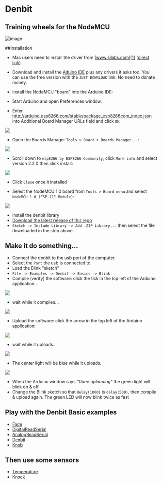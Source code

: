 # Denbit
Training wheels for the NodeMCU
-------------------------------------------------------------
![image](https://raw.githubusercontent.com/theapi/denbit/master/kicad/basic/denbit_front.png)

##Installation
- Mac users need to install the driver from [www.silabs.com][1] ([direct link][2]).

- Download and install the [Aduino IDE](https://www.arduino.cc/en/Main/Software) plus any drivers it asks too. 
 You can use the free version with the `JUST DOWNLOAD` link. No need to donate money.

- Install the NodeMCU "board" into the Arduino IDE:
 - Start Arduino and open Preferences window.
 - Enter http://arduino.esp8266.com/stable/package_esp8266com_index.json into Additional Board Manager URLs field and click `Ok`:
 
 ![](https://raw.githubusercontent.com/theapi/denbit/master/docs/img/prefs.png )

 - Open the Boards Manager `Tools > Board > Boards Manager...`:
 
 ![](https://raw.githubusercontent.com/theapi/denbit/master/docs/img/board_manager_select.png)

 - Scroll down to `esp8266 by ESP8266 Community`, click `More info` and select version 2.2.0 then click install:
 
 ![](https://raw.githubusercontent.com/theapi/denbit/master/docs/img/board_manager.png)

 - Click `Close` once it installed

 - Select the NodeMCU 1.0 board from `Tools > Board menu` and select `NodeMCU 1.0 (ESP-12E Module)`:
 
 ![](https://raw.githubusercontent.com/theapi/denbit/master/docs/img/board_selected.png)

- Install the denbit library 
 - [Download the latest release of this repo](https://github.com/theapi/denbit/archive/v1.0.4.zip)
 - `Sketch -> Include Library -> Add .ZIP Library...` then select the file downloaded in the step above.


## Make it do something...
- Connect the denbit to the usb port of the computer.
- Select the `Port` the usb is connected to
- Load the Blink "sketch"
 - `File -> Examples -> Denbit -> Basics -> Blink`
 - Compile (verify) the software: click the tick in the top left of the Arduino application... 
 
  ![](https://raw.githubusercontent.com/theapi/denbit/master/docs/img/compile.png)

 - wait while it compiles...
 
  ![](https://raw.githubusercontent.com/theapi/denbit/master/docs/img/compiling.png) 
 
 - Upload the software: click the arrow in the top left of the Arduino application:
 
  ![](https://raw.githubusercontent.com/theapi/denbit/master/docs/img/upload.png)

 - wait while it uploads...
 
  ![](https://raw.githubusercontent.com/theapi/denbit/master/docs/img/uploading.png)

  - The center light will be blue while it uploads. 

  ![](https://raw.githubusercontent.com/theapi/denbit/master/docs/img/done_uploading.png) 

  - When the Arduino window says *"Done uploading"* the green light will blink on & off
 - Change the Blink sketch so that `delay(1000)` is `delay(500)`, then compile & upload again. The green LED will now blink twice as fast
 
 
## Play with the Denbit Basic examples
- [Fade](docs/examples/Basics/Fade.md)
- [DigitalReadSerial](docs/examples/Basics/DigitalReadSerial.md)
- [AnalogReadSerial](docs/examples/Basics/AnalogReadSerial.md)
- [Denbit](docs/examples/Basics/Denbit.md)
- [Knob](docs/examples/Basics/Knob.md)

## Then use some sensors
- [Temperature](docs/examples/Sensors/Temperature.md)
- [Knock](docs/examples/Sensors/Knock.md)

[1]:https://www.silabs.com/products/mcu/Pages/USBtoUARTBridgeVCPDrivers.aspx
[2]:https://www.silabs.com/Support%20Documents/Software/Mac_OSX_VCP_Driver.zip
